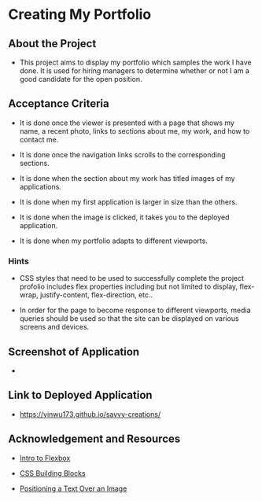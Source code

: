 # Creating My Portfolio

## About the Project

* This project aims to display my portfolio which samples the work I have done. It is used for hiring managers to determine whether or not I am a good candidate for the open position. 

## Acceptance Criteria

* It is done once the viewer is presented with a page that shows my name, a recent photo, links to sections about me, my work, and how to contact me.

* It is done once the navigation links scrolls to the corresponding sections.

* It is done when the section about my work has titled images of my applications.

* It is done when my first application is larger in size than the others.

* It is done when the image is clicked, it takes you to the deployed application.

* It is done when my portfolio adapts to different viewports.

### Hints

* CSS styles that need to be used to successfully complete the project profolio includes flex properties including but not limited to display, flex-wrap, justify-content, flex-direction, etc..

* In order for the page to become response to different viewports, media queries should be used so that the site can be displayed on various screens and devices.

## Screenshot of Application

* 

## Link to Deployed Application

* https://yinwu173.github.io/savvy-creations/

## Acknowledgement and Resources

* [Intro to Flexbox](https://developer.mozilla.org/en-US/docs/Learn/CSS/CSS_layout/Flexbox)

* [CSS Building Blocks](https://developer.mozilla.org/en-US/docs/Learn/CSS/Building_blocks/Images_media_form_elements)

* [Positioning a Text Over an Image](https://www.w3schools.com/howto/howto_css_image_text.asp)